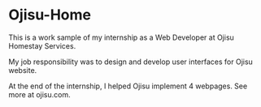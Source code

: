 # Ojisu-Home

This is a work sample of my internship as a Web Developer at Ojisu Homestay Services.

My job responsibility was to design and develop user interfaces for Ojisu website. 

At the end of the internship, I helped Ojisu implement 4 webpages. See more at ojisu.com.
